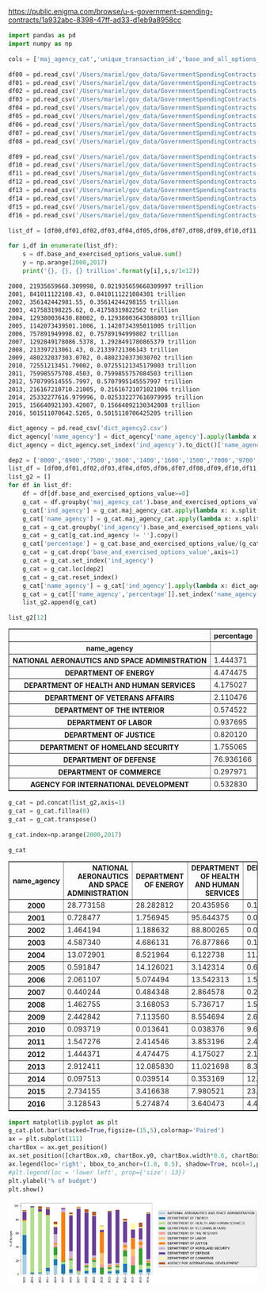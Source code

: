 
https://public.enigma.com/browse/u-s-government-spending-contracts/1a932abc-8398-47ff-ad33-d1eb9a8958cc


```python
import pandas as pd
import numpy as np
```


```python
cols = ['maj_agency_cat','unique_transaction_id','base_and_all_options_value','base_and_exercised_options_value']
```


```python
df00 = pd.read_csv('/Users/mariel/gov_data/GovernmentSpendingContracts-2000.csv',usecols=cols)
df01 = pd.read_csv('/Users/mariel/gov_data/GovernmentSpendingContracts-2001.csv',usecols=cols)
df02 = pd.read_csv('/Users/mariel/gov_data/GovernmentSpendingContracts-2002.csv',usecols=cols)
df03 = pd.read_csv('/Users/mariel/gov_data/GovernmentSpendingContracts-2003.csv',usecols=cols)
df04 = pd.read_csv('/Users/mariel/gov_data/GovernmentSpendingContracts-2004.csv',usecols=cols)
df05 = pd.read_csv('/Users/mariel/gov_data/GovernmentSpendingContracts-2005.csv',usecols=cols)
df06 = pd.read_csv('/Users/mariel/gov_data/GovernmentSpendingContracts-2006.csv',usecols=cols)
df07 = pd.read_csv('/Users/mariel/gov_data/GovernmentSpendingContracts-2007.csv',usecols=cols)
df08 = pd.read_csv('/Users/mariel/gov_data/GovernmentSpendingContracts-2008.csv',usecols=cols)
```


```python
df09 = pd.read_csv('/Users/mariel/gov_data/GovernmentSpendingContracts-2009.csv',usecols=cols)
df10 = pd.read_csv('/Users/mariel/gov_data/GovernmentSpendingContracts-2010.csv',usecols=cols)
df11 = pd.read_csv('/Users/mariel/gov_data/GovernmentSpendingContracts-2011.csv',usecols=cols)
df12 = pd.read_csv('/Users/mariel/gov_data/GovernmentSpendingContracts-2012.csv',usecols=cols)
df13 = pd.read_csv('/Users/mariel/gov_data/GovernmentSpendingContracts-2013.csv',usecols=cols)
df14 = pd.read_csv('/Users/mariel/gov_data/GovernmentSpendingContracts-2014.csv',usecols=cols)
df15 = pd.read_csv('/Users/mariel/gov_data/GovernmentSpendingContracts-2015.csv',usecols=cols)
df16 = pd.read_csv('/Users/mariel/gov_data/GovernmentSpendingContracts-2016.csv',usecols=cols)
```


```python
list_df = [df00,df01,df02,df03,df04,df05,df06,df07,df08,df09,df10,df11,df12,df13,df14,df15,df16]
```


```python
for i,df in enumerate(list_df):
    s = df.base_and_exercised_options_value.sum()
    y = np.arange(2000,2017)
    print('{}, {}, {} trillion'.format(y[i],s,s/1e12))
```

    2000, 21935659668.309998, 0.021935659668309997 trillion
    2001, 841011122108.43, 0.8410111221084301 trillion
    2002, 356142442981.55, 0.35614244298155 trillion
    2003, 417583198225.62, 0.41758319822562 trillion
    2004, 129380036430.88002, 0.12938003643088003 trillion
    2005, 1142073439501.1006, 1.1420734395011005 trillion
    2006, 757891949998.02, 0.75789194999802 trillion
    2007, 1292849178086.5378, 1.2928491780865379 trillion
    2008, 213397213061.43, 0.21339721306143 trillion
    2009, 480232037303.0702, 0.4802320373030702 trillion
    2010, 72551213451.79002, 0.07255121345179003 trillion
    2011, 759985575708.4503, 0.7599855757084503 trillion
    2012, 570799514555.7997, 0.5707995145557997 trillion
    2013, 216167210710.21005, 0.21616721071021006 trillion
    2014, 25332277616.979996, 0.025332277616979995 trillion
    2015, 156640921303.42007, 0.15664092130342008 trillion
    2016, 501511070642.5205, 0.5015110706425205 trillion



```python
dict_agency = pd.read_csv('dict_agency2.csv')
dict_agency['name_agency'] = dict_agency['name_agency'].apply(lambda x: str(x).upper())
dict_agency = dict_agency.set_index('ind_agency').to_dict()['name_agency']
```


```python
dep2 = ['8000','8900','7500','3600','1400','1600','1500','7000','9700','1300','7200']
list_df = [df00,df01,df02,df03,df04,df05,df06,df07,df08,df09,df10,df11,df12,df13,df14,df15,df16]
list_g2 = []
for df in list_df:
    df = df[df.base_and_exercised_options_value>=0]
    g_cat = df.groupby('maj_agency_cat').base_and_exercised_options_value.sum().reset_index()
    g_cat['ind_agency'] = g_cat.maj_agency_cat.apply(lambda x: x.split(':')[0])
    g_cat['name_agency'] = g_cat.maj_agency_cat.apply(lambda x: x.split(':')[1])
    g_cat = g_cat.groupby('ind_agency').base_and_exercised_options_value.sum().sort_values(ascending=False).reset_index()
    g_cat = g_cat[g_cat.ind_agency != ''].copy()
    g_cat['percentage'] = g_cat.base_and_exercised_options_value/(g_cat.base_and_exercised_options_value.sum())*100
    g_cat = g_cat.drop('base_and_exercised_options_value',axis=1)
    g_cat = g_cat.set_index('ind_agency')
    g_cat = g_cat.loc[dep2]
    g_cat = g_cat.reset_index()
    g_cat['name_agency'] = g_cat['ind_agency'].apply(lambda x: dict_agency[x])
    g_cat = g_cat[['name_agency','percentage']].set_index('name_agency')
    list_g2.append(g_cat)
```


```python
list_g2[12]
```




<div>
<style>
    .dataframe thead tr:only-child th {
        text-align: right;
    }

    .dataframe thead th {
        text-align: left;
    }

    .dataframe tbody tr th {
        vertical-align: top;
    }
</style>
<table border="1" class="dataframe">
  <thead>
    <tr style="text-align: right;">
      <th></th>
      <th>percentage</th>
    </tr>
    <tr>
      <th>name_agency</th>
      <th></th>
    </tr>
  </thead>
  <tbody>
    <tr>
      <th>NATIONAL AERONAUTICS AND SPACE ADMINISTRATION</th>
      <td>1.444371</td>
    </tr>
    <tr>
      <th>DEPARTMENT OF ENERGY</th>
      <td>4.474475</td>
    </tr>
    <tr>
      <th>DEPARTMENT OF HEALTH AND HUMAN SERVICES</th>
      <td>4.175027</td>
    </tr>
    <tr>
      <th>DEPARTMENT OF VETERANS AFFAIRS</th>
      <td>2.110476</td>
    </tr>
    <tr>
      <th>DEPARTMENT OF THE INTERIOR</th>
      <td>0.574522</td>
    </tr>
    <tr>
      <th>DEPARTMENT OF LABOR</th>
      <td>0.937695</td>
    </tr>
    <tr>
      <th>DEPARTMENT OF JUSTICE</th>
      <td>0.820120</td>
    </tr>
    <tr>
      <th>DEPARTMENT OF HOMELAND SECURITY</th>
      <td>1.755065</td>
    </tr>
    <tr>
      <th>DEPARTMENT OF DEFENSE</th>
      <td>76.936166</td>
    </tr>
    <tr>
      <th>DEPARTMENT OF COMMERCE</th>
      <td>0.297971</td>
    </tr>
    <tr>
      <th>AGENCY FOR INTERNATIONAL DEVELOPMENT</th>
      <td>0.532830</td>
    </tr>
  </tbody>
</table>
</div>




```python
g_cat = pd.concat(list_g2,axis=1)
g_cat = g_cat.fillna(0)
g_cat = g_cat.transpose()
```


```python
g_cat.index=np.arange(2000,2017)
```


```python
g_cat
```




<div>
<style>
    .dataframe thead tr:only-child th {
        text-align: right;
    }

    .dataframe thead th {
        text-align: left;
    }

    .dataframe tbody tr th {
        vertical-align: top;
    }
</style>
<table border="1" class="dataframe">
  <thead>
    <tr style="text-align: right;">
      <th>name_agency</th>
      <th>NATIONAL AERONAUTICS AND SPACE ADMINISTRATION</th>
      <th>DEPARTMENT OF ENERGY</th>
      <th>DEPARTMENT OF HEALTH AND HUMAN SERVICES</th>
      <th>DEPARTMENT OF VETERANS AFFAIRS</th>
      <th>DEPARTMENT OF THE INTERIOR</th>
      <th>DEPARTMENT OF LABOR</th>
      <th>DEPARTMENT OF JUSTICE</th>
      <th>DEPARTMENT OF HOMELAND SECURITY</th>
      <th>DEPARTMENT OF DEFENSE</th>
      <th>DEPARTMENT OF COMMERCE</th>
      <th>AGENCY FOR INTERNATIONAL DEVELOPMENT</th>
    </tr>
  </thead>
  <tbody>
    <tr>
      <th>2000</th>
      <td>28.773158</td>
      <td>28.282812</td>
      <td>20.435956</td>
      <td>0.125481</td>
      <td>0.148846</td>
      <td>0.073936</td>
      <td>1.689803</td>
      <td>0.007141</td>
      <td>11.934709</td>
      <td>0.831711</td>
      <td>1.622980</td>
    </tr>
    <tr>
      <th>2001</th>
      <td>0.728477</td>
      <td>1.756945</td>
      <td>95.644375</td>
      <td>0.017535</td>
      <td>0.012905</td>
      <td>0.010625</td>
      <td>0.012698</td>
      <td>0.000856</td>
      <td>1.338312</td>
      <td>0.105915</td>
      <td>0.075387</td>
    </tr>
    <tr>
      <th>2002</th>
      <td>1.464194</td>
      <td>1.188632</td>
      <td>88.800265</td>
      <td>0.042193</td>
      <td>0.050169</td>
      <td>0.091197</td>
      <td>0.019232</td>
      <td>0.128818</td>
      <td>3.480622</td>
      <td>0.244774</td>
      <td>3.511632</td>
    </tr>
    <tr>
      <th>2003</th>
      <td>4.587340</td>
      <td>4.686131</td>
      <td>76.877866</td>
      <td>0.109150</td>
      <td>0.137722</td>
      <td>0.107640</td>
      <td>0.327304</td>
      <td>0.238242</td>
      <td>8.120653</td>
      <td>0.828849</td>
      <td>1.794585</td>
    </tr>
    <tr>
      <th>2004</th>
      <td>13.072901</td>
      <td>8.521964</td>
      <td>6.122738</td>
      <td>11.696123</td>
      <td>3.161667</td>
      <td>0.985425</td>
      <td>1.754215</td>
      <td>13.235085</td>
      <td>10.542899</td>
      <td>3.841001</td>
      <td>3.838430</td>
    </tr>
    <tr>
      <th>2005</th>
      <td>0.591847</td>
      <td>14.126021</td>
      <td>3.142314</td>
      <td>0.631529</td>
      <td>0.318179</td>
      <td>0.129067</td>
      <td>71.609611</td>
      <td>4.588226</td>
      <td>1.128384</td>
      <td>0.174733</td>
      <td>0.424714</td>
    </tr>
    <tr>
      <th>2006</th>
      <td>2.061107</td>
      <td>5.074494</td>
      <td>13.542313</td>
      <td>1.537408</td>
      <td>0.767924</td>
      <td>0.291390</td>
      <td>0.827533</td>
      <td>9.717587</td>
      <td>52.381504</td>
      <td>1.765666</td>
      <td>2.213656</td>
    </tr>
    <tr>
      <th>2007</th>
      <td>0.440244</td>
      <td>0.484348</td>
      <td>2.864578</td>
      <td>0.286476</td>
      <td>0.097247</td>
      <td>0.056773</td>
      <td>0.290329</td>
      <td>0.566865</td>
      <td>90.793517</td>
      <td>1.747137</td>
      <td>1.246055</td>
    </tr>
    <tr>
      <th>2008</th>
      <td>1.462755</td>
      <td>3.168053</td>
      <td>5.736717</td>
      <td>1.592376</td>
      <td>0.506351</td>
      <td>0.229678</td>
      <td>0.827530</td>
      <td>2.382598</td>
      <td>74.281727</td>
      <td>0.317430</td>
      <td>4.221258</td>
    </tr>
    <tr>
      <th>2009</th>
      <td>2.442842</td>
      <td>7.113560</td>
      <td>8.554694</td>
      <td>2.632171</td>
      <td>0.722306</td>
      <td>0.047130</td>
      <td>2.216939</td>
      <td>3.648505</td>
      <td>58.020219</td>
      <td>0.709768</td>
      <td>5.279927</td>
    </tr>
    <tr>
      <th>2010</th>
      <td>0.093719</td>
      <td>0.013641</td>
      <td>0.038376</td>
      <td>9.648830</td>
      <td>4.614445</td>
      <td>16.411108</td>
      <td>30.973187</td>
      <td>0.058415</td>
      <td>3.003001</td>
      <td>5.687331</td>
      <td>0.321962</td>
    </tr>
    <tr>
      <th>2011</th>
      <td>1.547276</td>
      <td>2.414546</td>
      <td>3.853196</td>
      <td>2.439372</td>
      <td>0.582140</td>
      <td>0.823993</td>
      <td>1.164309</td>
      <td>2.576310</td>
      <td>75.784794</td>
      <td>0.366519</td>
      <td>1.169686</td>
    </tr>
    <tr>
      <th>2012</th>
      <td>1.444371</td>
      <td>4.474475</td>
      <td>4.175027</td>
      <td>2.110476</td>
      <td>0.574522</td>
      <td>0.937695</td>
      <td>0.820120</td>
      <td>1.755065</td>
      <td>76.936166</td>
      <td>0.297971</td>
      <td>0.532830</td>
    </tr>
    <tr>
      <th>2013</th>
      <td>2.912411</td>
      <td>12.085830</td>
      <td>11.021698</td>
      <td>8.374809</td>
      <td>1.586972</td>
      <td>3.284687</td>
      <td>3.076021</td>
      <td>4.472089</td>
      <td>30.436530</td>
      <td>1.084086</td>
      <td>2.674509</td>
    </tr>
    <tr>
      <th>2014</th>
      <td>0.097513</td>
      <td>0.039514</td>
      <td>0.353169</td>
      <td>12.248496</td>
      <td>13.496518</td>
      <td>10.445530</td>
      <td>15.464883</td>
      <td>0.699602</td>
      <td>12.565341</td>
      <td>9.195122</td>
      <td>0.050781</td>
    </tr>
    <tr>
      <th>2015</th>
      <td>2.734155</td>
      <td>3.416638</td>
      <td>7.980521</td>
      <td>23.658282</td>
      <td>3.071111</td>
      <td>1.568338</td>
      <td>5.037616</td>
      <td>3.540709</td>
      <td>15.998625</td>
      <td>2.080984</td>
      <td>6.420377</td>
    </tr>
    <tr>
      <th>2016</th>
      <td>3.128543</td>
      <td>5.274874</td>
      <td>3.640473</td>
      <td>4.463973</td>
      <td>0.957567</td>
      <td>0.508757</td>
      <td>1.443014</td>
      <td>2.728741</td>
      <td>66.122132</td>
      <td>0.817371</td>
      <td>1.058904</td>
    </tr>
  </tbody>
</table>
</div>




```python
import matplotlib.pyplot as plt
g_cat.plot.bar(stacked=True,figsize=(15,5),colormap='Paired')
ax = plt.subplot(111)
chartBox = ax.get_position()
ax.set_position([chartBox.x0, chartBox.y0, chartBox.width*0.6, chartBox.height])
ax.legend(loc='right', bbox_to_anchor=(1.8, 0.5), shadow=True, ncol=1,prop={'size': 12})
#plt.legend(loc = 'lower left', prop={'size': 13})
plt.ylabel('% of budget')
plt.show()
```


![png](output_13_0.png)



```python

```
